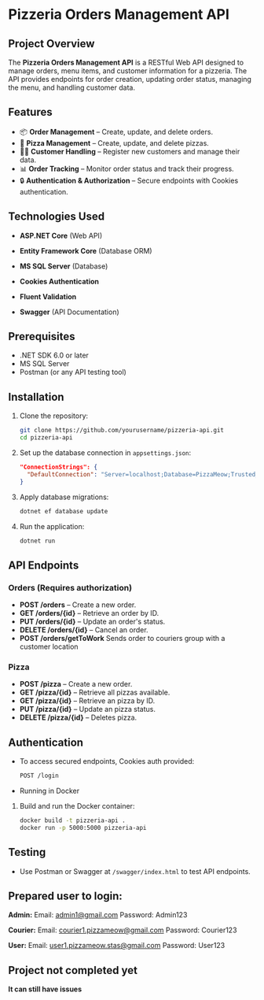 # Pizzeria Orders Management API

## Project Overview

The **Pizzeria Orders Management API** is a RESTful Web API designed to manage orders, menu items, and customer information for a pizzeria. The API provides endpoints for order creation, updating order status, managing the menu, and handling customer data.

## Features

- 📦 **Order Management** – Create, update, and delete orders.
- 🍕 **Pizza Management** – Create, update, and delete pizzas.
- 🧑‍🍳 **Customer Handling** – Register new customers and manage their data.
- 📊 **Order Tracking** – Monitor order status and track their progress.
- 🔒 **Authentication & Authorization** – Secure endpoints with Cookies authentication.

## Technologies Used

- **ASP.NET Core** (Web API)

- **Entity Framework Core** (Database ORM)

- **MS SQL Server** (Database)

- **Cookies Authentication**

- **Fluent Validation**

- **Swagger** (API Documentation)

## Prerequisites

- .NET SDK 6.0 or later
- MS SQL Server
- Postman (or any API testing tool)

## Installation

1. Clone the repository:
   ```bash
   git clone https://github.com/yourusername/pizzeria-api.git
   cd pizzeria-api
   ```
2. Set up the database connection in `appsettings.json`:
   ```json
   "ConnectionStrings": {
     "DefaultConnection": "Server=localhost;Database=PizzaMeow;Trusted_Connection=True;"
   }
   ```
3. Apply database migrations:
   ```bash
   dotnet ef database update
   ```
4. Run the application:
   ```bash
   dotnet run
   ```

## API Endpoints

### Orders (Requires authorization)

- **POST /orders** – Create a new order.
- **GET /orders/{id}** – Retrieve an order by ID.
- **PUT /orders/{id}** – Update an order's status.
- **DELETE /orders/{id}** – Cancel an order.
- **POST /orders/getToWork** Sends order to couriers group with a customer location

### Pizza
- **POST /pizza** – Create a new order.
- **GET /pizza/{id}** – Retrieve all pizzas available.
- **GET /pizza/{id}** – Retrieve an pizza by ID.
- **PUT /pizza/{id}** – Update an pizza status.
- **DELETE /pizza/{id}** – Deletes pizza.

## Authentication

- To access secured endpoints, Cookies auth provided:

  ```bash
  POST /login
  ```

- Running in Docker

1. Build and run the Docker container:
   ```bash
   docker build -t pizzeria-api .
   docker run -p 5000:5000 pizzeria-api
   ```

## Testing

- Use Postman or Swagger at `/swagger/index.html` to test API endpoints.

## Prepared user to login:
**Admin:**
Email: admin1@gmail.com
Password: Admin123

**Courier:**
Email: courier1.pizzameow@gmail.com
Password: Courier123

**User:**
Email: user1.pizzameow.stas@gmail.com
Password: User123

## Project not completed yet
**It can still have issues**


